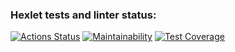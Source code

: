 ### Hexlet tests and linter status:
[![Actions Status](https://github.com/NickRyabinin/php-project-48/workflows/hexlet-check/badge.svg)](https://github.com/NickRyabinin/php-project-48/actions)
[![Maintainability](https://api.codeclimate.com/v1/badges/c6753aeb2e9878b66cd6/maintainability)](https://codeclimate.com/github/NickRyabinin/php-project-48/maintainability)
[![Test Coverage](https://api.codeclimate.com/v1/badges/c6753aeb2e9878b66cd6/test_coverage)](https://codeclimate.com/github/NickRyabinin/php-project-48/test_coverage)